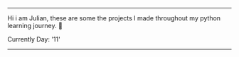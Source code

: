 ---                                                                                      ---   


Hi i am Julian, these are some the projects I made throughout my python learning journey. 🐍
  
Currently Day: '11'


---                                                                                      ---
